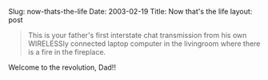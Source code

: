 Slug: now-thats-the-life
Date: 2003-02-19
Title: Now that's the life
layout: post

<blockquote>This is your father&#39;s first interstate chat transmission from his own WIRELESSly connected laptop computer in the livingroom where there is a fire in the fireplace.</blockquote>

Welcome to the revolution, Dad!!
